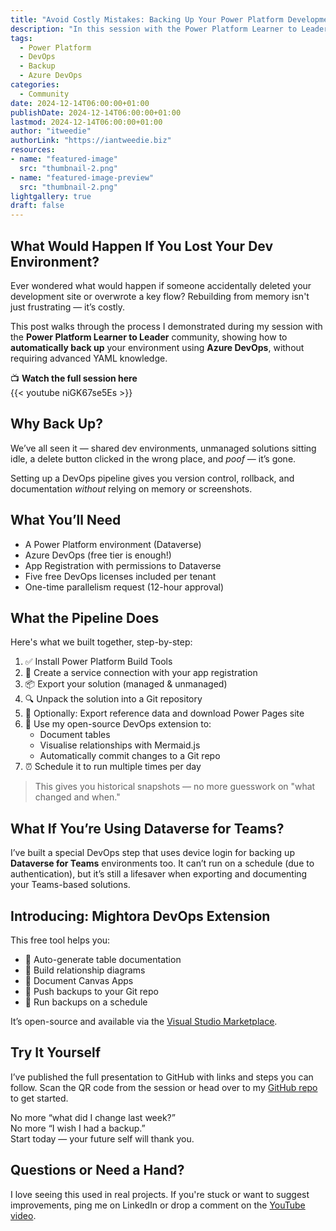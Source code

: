 ```yaml
---
title: "Avoid Costly Mistakes: Backing Up Your Power Platform Development Environment"
description: "In this session with the Power Platform Learner to Leader community, I shared how to avoid common mistakes and data loss by backing up your Power Platform development environment using Azure DevOps pipelines. Here's a step-by-step guide you can follow."
tags:
  - Power Platform
  - DevOps
  - Backup
  - Azure DevOps
categories:
  - Community
date: 2024-12-14T06:00:00+01:00
publishDate: 2024-12-14T06:00:00+01:00
lastmod: 2024-12-14T06:00:00+01:00
author: "itweedie"
authorLink: "https://iantweedie.biz"
resources:
- name: "featured-image"
  src: "thumbnail-2.png"
- name: "featured-image-preview"
  src: "thumbnail-2.png"
lightgallery: true
draft: false
---
```


## What Would Happen If You Lost Your Dev Environment?

Ever wondered what would happen if someone accidentally deleted your development site or overwrote a key flow? Rebuilding from memory isn't just frustrating — it’s costly.

This post walks through the process I demonstrated during my session with the **Power Platform Learner to Leader** community, showing how to **automatically back up** your environment using **Azure DevOps**, without requiring advanced YAML knowledge.

📺 **Watch the full session here**  
{{< youtube niGK67se5Es >}}

## Why Back Up?

We’ve all seen it — shared dev environments, unmanaged solutions sitting idle, a delete button clicked in the wrong place, and *poof* — it’s gone. 

Setting up a DevOps pipeline gives you version control, rollback, and documentation *without* relying on memory or screenshots.

## What You’ll Need

- A Power Platform environment (Dataverse)
- Azure DevOps (free tier is enough!)
- App Registration with permissions to Dataverse
- Five free DevOps licenses included per tenant
- One-time parallelism request (12-hour approval)


## What the Pipeline Does

Here's what we built together, step-by-step:

1. ✅ Install Power Platform Build Tools
2. 🔐 Create a service connection with your app registration
3. 📦 Export your solution (managed & unmanaged)
4. 🔍 Unpack the solution into a Git repository
5. 📖 Optionally: Export reference data and download Power Pages site
6. 📄 Use my open-source DevOps extension to:
   - Document tables
   - Visualise relationships with Mermaid.js
   - Automatically commit changes to a Git repo
7. ⏰ Schedule it to run multiple times per day

> This gives you historical snapshots — no more guesswork on "what changed and when."

## What If You’re Using Dataverse for Teams?

I’ve built a special DevOps step that uses device login for backing up **Dataverse for Teams** environments too. It can’t run on a schedule (due to authentication), but it’s still a lifesaver when exporting and documenting your Teams-based solutions.


## Introducing: Mightora DevOps Extension

This free tool helps you:

- 📘 Auto-generate table documentation
- 🔗 Build relationship diagrams
- 🧠 Document Canvas Apps
- 🔄 Push backups to your Git repo
- 📅 Run backups on a schedule

It’s open-source and available via the [Visual Studio Marketplace](https://marketplace.visualstudio.com/items?itemName=mightoraio.mightora-power-platform-devOps-extension).


## Try It Yourself

I’ve published the full presentation to GitHub with links and steps you can follow. Scan the QR code from the session or head over to my [GitHub repo](https://github.com/itweedie) to get started.

No more “what did I change last week?”  
No more “I wish I had a backup.”  
Start today — your future self will thank you.

## Questions or Need a Hand?

I love seeing this used in real projects. If you're stuck or want to suggest improvements, ping me on LinkedIn or drop a comment on the [YouTube video](https://www.youtube.com/watch?v=niGK67se5Es).
